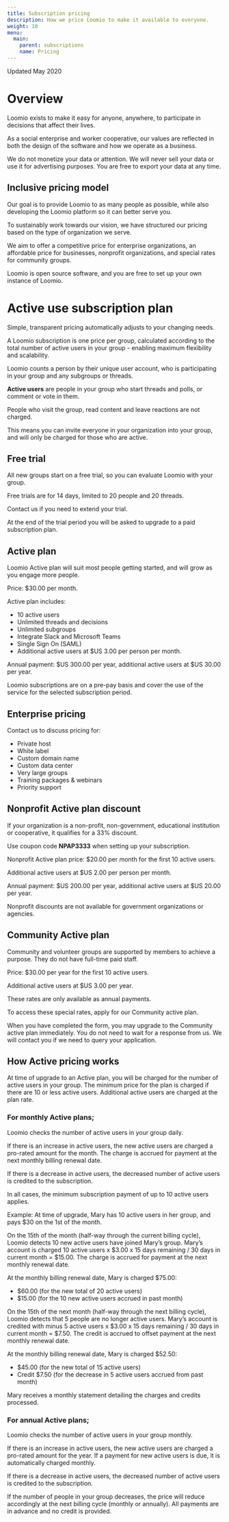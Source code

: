 ```yaml
---
title: Subscription pricing
description: How we price Loomio to make it available to everyone.
weight: 10
menu:
  main:
    parent: subscriptions
    name: Pricing
---
```


Updated May 2020

# Overview

Loomio exists to make it easy for anyone, anywhere, to participate in decisions that affect their lives.

As a social enterprise and worker cooperative, our values are reflected in both the design of the software and how we operate as a business.

We do not monetize your data or attention. We will never sell your data or use it for advertising purposes. You are free to export your data at any time.

## Inclusive pricing model
Our goal is to provide Loomio to as many people as possible, while also developing the Loomio platform so it can better serve you.

To sustainably work towards our vision, we have structured our pricing based on the type of organization we serve.

We aim to offer a competitive price for enterprise organizations, an affordable price for businesses, nonprofit organizations, and special rates for community groups.

Loomio is open source software, and you are free to set up your own instance of Loomio.

# Active use subscription plan

Simple, transparent pricing automatically adjusts to your changing needs.

A Loomio subscription is one price per group, calculated according to the total number of active users in your group - enabling maximum flexibility and scalability.

Loomio counts a person by their unique user account, who is participating in your group and any subgroups or threads.

__Active users__ are people in your group who start threads and polls, or comment or vote in them.

People who visit the group, read content and leave reactions are not charged.

This means you can invite everyone in your organization into your group, and will only be charged for those who are active.

## Free trial

All new groups start on a free trial, so you can evaluate Loomio with your group.

Free trials are for 14 days, limited to 20 people and 20 threads.

Contact us if you need to extend your trial.

At the end of the trial period you will be asked to upgrade to a paid subscription plan.

## Active plan

Loomio Active plan will suit most people getting started, and will grow as you engage more people.

Price: $30.00 per month.

Active plan includes:
- 10 active users
- Unlimited threads and decisions
- Unlimited subgroups
- Integrate Slack and Microsoft Teams
- Single Sign On (SAML)
- Additional active users at $US 3.00 per person per month.

Annual payment: $US 300.00 per year, additional active users at $US 30.00 per year.

Loomio subscriptions are on a pre-pay basis and cover the use of the service for the selected subscription period.

## Enterprise pricing
Contact us to discuss pricing for:
- Private host
- White label
- Custom domain name
- Custom data center
- Very large groups
- Training packages & webinars
- Priority support

## Nonprofit Active plan discount

If your organization is a non-profit, non-government, educational institution or cooperative, it qualifies for a 33% discount.

Use coupon code __NPAP3333__ when setting up your subscription.

Nonprofit Active plan price: $20.00 per month for the first 10 active users.

Additional active users at $US 2.00 per person per month.

Annual payment: $US 200.00 per year, additional active users at $US 20.00 per year.

Nonprofit discounts are not available for government organizations or agencies.

## Community Active plan
Community and volunteer groups are supported by members to achieve a purpose. They do not have full-time paid staff.

Price: $30.00 per year for the first 10 active users.

Additional active users at $US 3.00 per year.

These rates are only available as annual payments.

To access these special rates, apply for our Community active plan.

When you have completed the form, you may upgrade to the Community active plan immediately. You do not need to wait for a response from us. We will contact you if we need to query your application.

## How Active pricing works

At time of upgrade to an Active plan, you will be charged for the number of active users in your group.  The minimum price for the plan is charged if there are 10 or less active users.  Additional active users are charged at the plan rate.

### For monthly Active plans;

Loomio checks the number of active users in your group daily.

If there is an increase in active users, the new active users are charged a pro-rated amount for the month. The charge is accrued for payment at the next monthly billing renewal date.

If there is a decrease in active users, the decreased number of active users is credited to the subscription.

In all cases, the minimum subscription payment of up to 10 active users applies.

Example: At time of upgrade, Mary has 10 active users in her group, and pays $30 on the 1st of the month.

On the 15th of the month (half-way through the current billing cycle), Loomio detects 10 new active users have joined Mary’s group. Mary’s account is charged 10 active users x $3.00 x 15 days remaining / 30 days in current month = $15.00. The charge is accrued for payment at the next monthly renewal date.

At the monthly billing renewal date, Mary is charged $75.00:
- $60.00 (for the new total of 20 active users)
- $15.00 (for the 10 new active users accrued in past month)

On the 15th of the next month (half-way through the next billing cycle), Loomio detects that 5 people are no longer active users. Mary’s account is credited with minus 5 active users x $3.00 x 15 days remaining / 30 days in current month = $7.50. The credit is accrued to offset payment at the next monthly renewal date.

At the monthly billing renewal date, Mary is charged $52.50:
- $45.00 (for the new total of 15 active users)
- Credit $7.50 (for the decrease in 5 active users accrued from past month)

Mary receives a monthly statement detailing the charges and credits processed.

### For annual Active plans;

Loomio checks the number of active users in your group monthly.

If there is an increase in active users, the new active users are charged a pro-rated amount for the year. If a payment for new active users is due, it is automatically charged monthly.

If there is a decrease in active users, the decreased number of active users is credited to the subscription.

If the number of people in your group decreases, the price will reduce accordingly at the next billing cycle (monthly or annually). All payments are in advance and no credit is provided.
